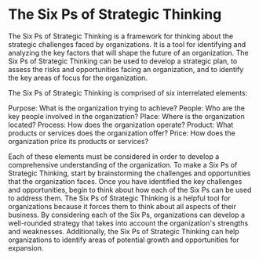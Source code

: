 

# The Six Ps of Strategic Thinking

The Six Ps of Strategic Thinking is a framework for thinking about the strategic challenges faced by organizations. It is a tool for identifying and analyzing the key factors that will shape the future of an organization. The Six Ps of Strategic Thinking can be used to develop a strategic plan, to assess the risks and opportunities facing an organization, and to identify the key areas of focus for the organization.

The Six Ps of Strategic Thinking is comprised of six interrelated elements:

Purpose: What is the organization trying to achieve?
People: Who are the key people involved in the organization?
Place: Where is the organization located?
Process: How does the organization operate?
Product: What products or services does the organization offer?
Price: How does the organization price its products or services?

Each of these elements must be considered in order to develop a comprehensive understanding of the organization. To make a Six Ps of Strategic Thinking, start by brainstorming the challenges and opportunities that the organization faces. Once you have identified the key challenges and opportunities, begin to think about how each of the Six Ps can be used to address them. The Six Ps of Strategic Thinking is a helpful tool for organizations because it forces them to think about all aspects of their business. By considering each of the Six Ps, organizations can develop a well-rounded strategy that takes into account the organization's strengths and weaknesses. Additionally, the Six Ps of Strategic Thinking can help organizations to identify areas of potential growth and opportunities for expansion.
